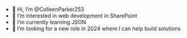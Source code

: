 - 👋 Hi, I’m @ColleenParker253
- 👀 I’m interested in web development in SharePoint
- 🌱 I’m currently learning JSON
- 💞️ I’m looking for a new role in 2024 where I can help build solutions


<!---
ColleenParker253/ColleenParker253 is a ✨ special ✨ repository because its `README.md` (this file) appears on your GitHub profile.
You can click the Preview link to take a look at your changes.
--->
